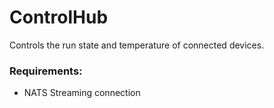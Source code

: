 # ControlHub

Controls the run state and temperature of connected devices.


### Requirements:
* NATS Streaming connection